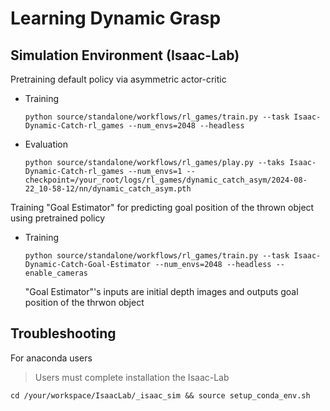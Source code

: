 # Learning Dynamic Grasp

## Simulation Environment (Isaac-Lab)

Pretraining default policy via asymmetric actor-critic

* Training
  
   ```python source/standalone/workflows/rl_games/train.py --task Isaac-Dynamic-Catch-rl_games --num_envs=2048 --headless```

* Evaluation
  
   ```python source/standalone/workflows/rl_games/play.py --taks Isaac-Dynamic-Catch-rl_games --num_envs=1 --checkpoint=/your_root/logs/rl_games/dynamic_catch_asym/2024-08-22_10-58-12/nn/dynamic_catch_asym.pth```

Training "Goal Estimator" for predicting goal position of the thrown object using pretrained policy

* Training

   ```python source/standalone/workflows/rl_games/train.py --task Isaac-Dynamic-Catch-Goal-Estimator --num_envs=2048 --headless --enable_cameras```
   
   "Goal Estimator"'s inputs are initial depth images and outputs goal position of the thrwon object

## Troubleshooting

For anaconda users

> Users must complete installation the Isaac-Lab
```
cd /your/workspace/IsaacLab/_isaac_sim && source setup_conda_env.sh
```
